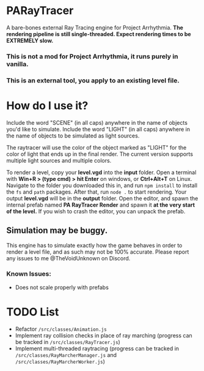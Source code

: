 # PARayTracer

A bare-bones external Ray Tracing engine for Project Arrhythmia.
**The rendering pipeline is still single-threaded. Expect rendering times to be EXTREMELY slow.**

### This is not a mod for Project Arrhythmia, it runs purely in vanilla.

### This is an external tool, you apply to an existing level file.

# How do I use it?

Include the word "SCENE" (in all caps) anywhere in the name of objects you'd like to simulate.
Include the word "LIGHT" (in all caps) anywhere in the name of objects to be simulated as light sources.

The raytracer will use the color of the object marked as "LIGHT" for the color of light that ends up in the final render.
The current version supports multiple light sources and multiple colors.

To render a level, copy your **level.vgd** into the **input** folder.
Open a terminal with **Win+R > (type cmd) > hit Enter** on windows, or **Ctrl+Alt+T** on Linux.
Navigate to the folder you downloaded this in, and run `npm install` to install the `fs` and `path` packages.
After that, run `node .` to start rendering. Your output **level.vgd** will be in the **output** folder.
Open the editor, and spawn the internal prefab named **PA RayTracer Render** and spawn it **at the very start of the level.** If you wish to crash the editor, you can unpack the prefab.

## Simulation may be buggy.

This engine has to simulate exactly how the game behaves in order to render a level file, and as such may not be 100% accurate. Please report any issues to me @TheVoidUnknown on Discord.

### Known Issues:

- Does not scale properly with prefabs

# TODO List

- Refactor `/src/classes/Animation.js`
- Implement ray collision checks in place of ray marching (progress can be tracked in `/src/classes/RayTracer.js`)
- Implement multi-threaded raytracing (progress can be tracked in `/src/classes/RayMarcherManager.js` and `/src/classes/RayMarcherWorker.js`)

